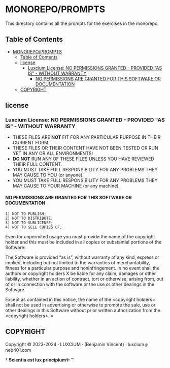 # MONOREPO/PROMPTS

This directory contains all the prompts for the exercises in the monorepo.


## Table of Contents

- [MONOREPO/PROMPTS](#monorepoprompts)
  - [Table of Contents](#table-of-contents)
  - [license](#license)
    - [Luxcium License: NO PERMISSIONS GRANTED - PROVIDED "AS IS" - WITHOUT WARRANTY](#luxcium-license-no-permissions-granted---provided-as-is---without-warranty)
      - [NO PERMISSIONS ARE GRANTED FOR THIS SOFTWARE OR DOCUMENTATION](#no-permissions-are-granted-for-this-software-or-documentation)
  - [COPYRIGHT](#copyright)

<!-- Dummy places holder we will be fixint it my AI Agent an me !!!  -->

## license

### Luxcium License: NO PERMISSIONS GRANTED - PROVIDED "AS IS" - WITHOUT WARRANTY

- THESE FILES ARE **NOT** FIT FOR ANY PARTICULAR PURPOSE IN THEIR CURRENT FORM.
- THESE FILES OR THEIR CONTENT HAVE NOT BEEN TESTED OR RUN YET IN ANY OR ALL ENVIRONMENTS!
- **DO NOT** RUN ANY OF THESE FILES UNLESS YOU HAVE REVIEWED THEIR FULL CONTENT.
- YOU MUST TAKE FULL RESPONSIBILITY FOR ANY PROBLEMS THEY MAY CAUSE TO YOU (or anyone).
- YOU MUST TAKE FULL RESPONSIBILITY FOR ANY PROBLEMS THEY MAY CAUSE TO YOUR MACHINE (or any machine).

#### NO PERMISSIONS ARE GRANTED FOR THIS SOFTWARE OR DOCUMENTATION

    1) NOT TO PUBLISH;
    2) NOT TO DISTRIBUTE;
    3) NOT TO SUBLICENSE;
    4) NOT TO SELL COPIES OF;

   Even for unpermited usage you must provide the name of the copyright holder and this must be included in all copies or substantial portions of the Software:

   The Software is provided “as is”, without warranty of any kind, express or implied, including but not limited to the warranties of merchantability, fitness for a particular purpose and noninfringement. In no event shall the authors or copyright holders X be liable for any claim, damages or other liability, whether in an action of contract, tort or otherwise, arising from, out of or in connection with the software or the use or other dealings in the Software.

Except as contained in this notice, the name of the \<copyright holders> shall not be used in advertising or otherwise to promote the sale, use or other dealings in this Software without prior written authorization from the \<copyright holders>. »


## COPYRIGHT

Copyright © 2023-2024 · LUXCIUM · (Benjamin Vincent) · luxcium﹫neb401.com

† **Scientia est lux principium✨** ™
